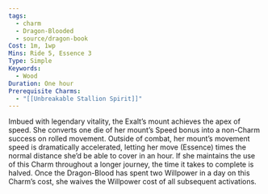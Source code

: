 ```yaml
---
tags:
  - charm
  - Dragon-Blooded
  - source/dragon-book
Cost: 1m, 1wp
Mins: Ride 5, Essence 3
Type: Simple
Keywords:
  - Wood
Duration: One hour
Prerequisite Charms:
  - "[[Unbreakable Stallion Spirit]]"
---
```

Imbued with legendary vitality, the Exalt’s mount achieves the apex of speed. She converts one die of her mount’s Speed bonus into a non-Charm success on rolled movement. Outside of combat, her mount’s movement speed is dramatically accelerated, letting her move (Essence) times the normal distance she’d be able to cover in an hour. If she maintains the use of this Charm throughout a longer journey, the time it takes to complete is halved. Once the Dragon-Blood has spent two Willpower in a day on this Charm’s cost, she waives the Willpower cost of all subsequent activations.